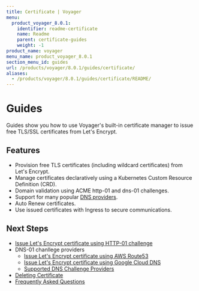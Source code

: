 ```yaml
---
title: Certificate | Voyager
menu:
  product_voyager_8.0.1:
    identifier: readme-certificate
    name: Readme
    parent: certificate-guides
    weight: -1
product_name: voyager
menu_name: product_voyager_8.0.1
section_menu_id: guides
url: /products/voyager/8.0.1/guides/certificate/
aliases:
  - /products/voyager/8.0.1/guides/certificate/README/
---
```


# Guides

Guides show you how to use Voyager's built-in certificate manager to issue free TLS/SSL certificates from Let's Encrypt.

## Features
- Provision free TLS certificates (including wildcard certificates) from Let's Encrypt.
- Manage certificates declaratively using a Kubernetes Custom Resource Definition (CRD).
- Domain validation using ACME http-01 and dns-01 challenges.
- Support for many popular [DNS providers](/products/voyager/8.0.1/guides/certificate/dns/providers).
- Auto Renew certificates.
- Use issued certificates with Ingress to secure communications.

## Next Steps
- [Issue Let's Encrypt certificate using HTTP-01 challenge](/products/voyager/8.0.1/guides/certificate/http/overview)
- DNS-01 chanllege providers
  - [Issue Let's Encrypt certificate using AWS Route53](/products/voyager/8.0.1/guides/certificate/dns/route53)
  - [Issue Let's Encrypt certificate using Google Cloud DNS](/products/voyager/8.0.1/guides/certificate/dns/google-cloud)
  - [Supported DNS Challenge Providers](/products/voyager/8.0.1/guides/certificate/dns/providers)
- [Deleting Certificate](/products/voyager/8.0.1/guides/certificate/delete)
- [Frequently Asked Questions](/products/voyager/8.0.1/guides/certificate/faq)
